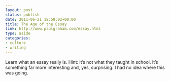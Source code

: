 ```yaml
---
layout: post
status: publish
date: 2011-06-21 18:59:02+00:00
title: The Age of the Essay
link: http://www.paulgraham.com/essay.html
type: aside
categories:
- culture
- writing
---
```


Learn what an essay really is. Hint: it’s not what they taught in school. It’s something far more interesting and, yes, surprising. I had no idea where this was going.
